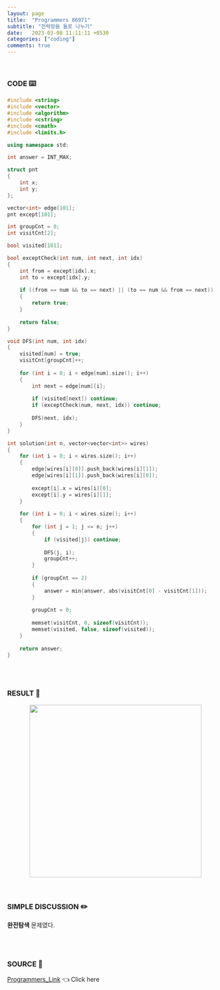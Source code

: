 ```yaml
---
layout: page
title:  "Programmers 86971"
subtitle: "전력망을 둘로 나누기"
date:   2023-03-08 11:11:11 +0530
categories: ["coding"]
comments: true
---
```


<br>

### CODE ⌨️

```c++
#include <string>
#include <vector>
#include <algorithm>
#include <cstring>
#include <cmath>
#include <limits.h>

using namespace std;

int answer = INT_MAX;

struct pnt
{
    int x;
    int y;
};

vector<int> edge[101];
pnt except[101];

int groupCnt = 0;
int visitCnt[2];

bool visited[101];

bool exceptCheck(int num, int next, int idx)
{
    int from = except[idx].x;
    int to = except[idx].y;
    
    if ((from == num && to == next) || (to == num && from == next))
    {
        return true;
    }
    
    return false;
}

void DFS(int num, int idx)
{
    visited[num] = true;
    visitCnt[groupCnt]++;
    
    for (int i = 0; i < edge[num].size(); i++)
    {
        int next = edge[num][i];
        
        if (visited[next]) continue;
        if (exceptCheck(num, next, idx)) continue;
        
        DFS(next, idx);
    }
}

int solution(int n, vector<vector<int>> wires)
{
    for (int i = 0; i < wires.size(); i++)
    {
        edge[wires[i][0]].push_back(wires[i][1]);
        edge[wires[i][1]].push_back(wires[i][0]);
        
        except[i].x = wires[i][0];
        except[i].y = wires[i][1];
    }
    
    for (int i = 0; i < wires.size(); i++)
    {
        for (int j = 1; j <= n; j++)
        {
            if (visited[j]) continue;
            
            DFS(j, i);
            groupCnt++;
        }
        
        if (groupCnt == 2)
        {
            answer = min(answer, abs(visitCnt[0] - visitCnt[1]));
        }
        
        groupCnt = 0;
        
        memset(visitCnt, 0, sizeof(visitCnt));
        memset(visited, false, sizeof(visited));
    }
    
    return answer;
}
```  

<br>
<br>

### RESULT 💛

<img src="{{ '/assets/programmers/p86971r.png' }}" style="width: 400px; height: auto; margin-left: auto; margin-right: auto; display: block;">  

<br>
<br>

### SIMPLE DISCUSSION ✏️

**완전탐색** 문제였다.  

<br>
<br>

### SOURCE 💎

[Programmers_Link][link] 👈 Click here  

<br>

<script src="https://utteranc.es/client.js"
        repo="DCherish/DCherish.github.io"
        issue-term="pathname"
        theme="boxy-light"
        crossorigin="anonymous"
        async>
</script>

[link]: https://school.programmers.co.kr/learn/courses/30/lessons/86971